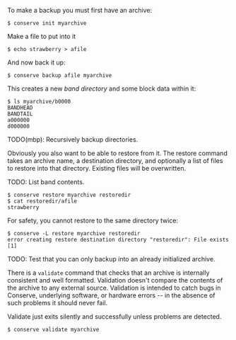 To make a backup you must first have an archive:

    $ conserve init myarchive

Make a file to put into it

    $ echo strawberry > afile

And now back it up:

    $ conserve backup afile myarchive

This creates a new _band directory_ and some block data within it:

    $ ls myarchive/b0000
    BANDHEAD
    BANDTAIL
    a000000
    d000000

TODO(mbp): Recursively backup directories.

Obviously you also want to be able to restore from it.  The restore command
takes an archive name, a destination directory, and optionally a list of
files to restore into that directory.  Existing files will be overwritten.

TODO: List band contents.

    $ conserve restore myarchive restoredir
    $ cat restoredir/afile
    strawberry

For safety, you cannot restore to the same directory twice:

    $ conserve -L restore myarchive restoredir
    error creating restore destination directory "restoredir": File exists
    [1]

TODO: Test that you can only backup into an already initialized archive.

There is a `validate` command that checks that an archive is internally
consistent and well formatted.  Validation doesn't compare the contents
of the archive to any external source.  Validation is intended to catch
bugs in Conserve, underlying software, or hardware errors -- in the
absence of such problems it should never fail.

Validate just exits silently and successfully unless problems are
detected.

    $ conserve validate myarchive

